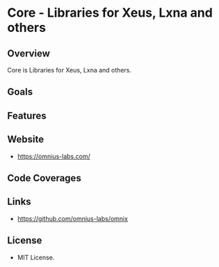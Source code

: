 # Core - Libraries for Xeus, Lxna and others

## Overview

Core is Libraries for Xeus, Lxna and others.

## Goals

## Features

## Website

+ <https://omnius-labs.com/>

## Code Coverages

## Links

+ <https://github.com/omnius-labs/omnix>

## License

+ MIT License.

